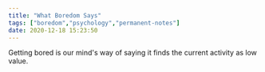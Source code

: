 ```yaml
---
title: "What Boredom Says"
tags: ["boredom","psychology","permanent-notes"]
date: 2020-12-18 15:23:50
---
```


Getting bored is our mind's way of saying it finds the current activity as low value.
